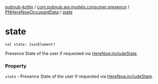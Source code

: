 [pubnub-kotlin](../../index.md) / [com.pubnub.api.models.consumer.presence](../index.md) / [PNHereNowOccupantData](index.md) / [state](./state.md)

# state

`val state: JsonElement?`

Presence State of the user if requested via [HereNow.includeState](../../com.pubnub.api.endpoints.presence/-here-now/include-state.md).

### Property

`state` - Presence State of the user if requested via [HereNow.includeState](../../com.pubnub.api.endpoints.presence/-here-now/include-state.md).